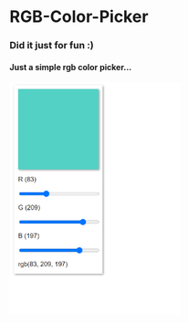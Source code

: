 # RGB-Color-Picker
### Did it just for fun :)
#### Just a simple rgb color picker...
<img src="/assets/Screenshot.png" alt="Screenshot" width="300">
